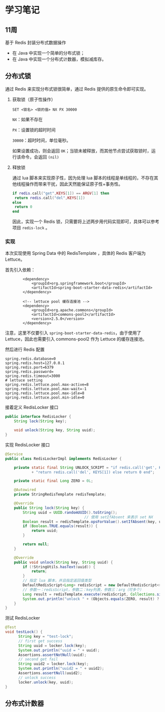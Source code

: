 # 学习笔记

## 11周

基于 Redis 封装分布式数据操作

- 在 Java 中实现一个简单的分布式锁；
- 在 Java 中实现一个分布式计数器，模拟减库存。

## 分布式锁

通过 Redis 来实现分布式锁很简单，通过 Redis 提供的原生命令即可实现。

1. 获取锁（原子性操作）

   ```
   SET <锁名> <锁的值> NX PX 30000
   ```

   `NX`：如果不存在

   `PX`：设置锁的超时时间

   `30000`：超时时间，单位毫秒。

   如果设置成功，则会返回 `OK`；当锁未被释放，而其他节点尝试获取锁时，运行该命令，会返回 `(nil)`

2. 释放锁

   通过 lua 脚本来实现原子性，因为处理 lua 脚本的线程是单线程的，不存在其他线程操作而带来干扰，因此天然能保证原子性+事务性。

   ```lua
   if redis.call("get",KEYS[1]) == ARGV[1] then
   	return redis.call("del",KEYS[1])
   else
   	return 0
   end
   ```

   因此，实现一个 Redis 锁，只需要将上述两步用代码实现即可，具体可以参考项目 `redis-lock` 。

### 实现

本次实现使用 Spring Data 中的 RedisTemplate ，具体的 Redis 客户端为 Lettuce。

首先引入依赖：

```
        <dependency>
            <groupId>org.springframework.boot</groupId>
            <artifactId>spring-boot-starter-data-redis</artifactId>
        </dependency>

        <!-- lettuce pool 缓存连接池 -->
        <dependency>
            <groupId>org.apache.commons</groupId>
            <artifactId>commons-pool2</artifactId>
            <version>2.5.0</version>
        </dependency>
```

注意，这里不仅要引入 `spring-boot-starter-data-redis`，由于使用了 Lettuce，因此也需要引入 commons-pool2 作为 Lettuce 的缓存连接池。



然后进行 Redis 配置

```properties
spring.redis.database=0
spring.redis.host=127.0.0.1
spring.redis.port=6379
spring.redis.password=
spring.redis.timeout=3000
# lettuce setting
spring.redis.lettuce.pool.max-active=8
spring.redis.lettuce.pool.max-wait=-1
spring.redis.lettuce.pool.max-idle=8
spring.redis.lettuce.pool.min-idle=0
```

接着定义 RedisLocker 接口

```java
public interface RedisLocker {
    String lock(String key);

    void unlock(String key, String uuid);
}
```

实现 RedisLocker 接口

```java
@Service
public class RedisLockerImpl implements RedisLocker {

    private static final String UNLOCK_SCRIPT = "if redis.call('get', KEYS[1]) == ARGV[1] then "
            + "return redis.call('del', KEYS[1]) else return 0 end";

    private static final Long ZERO = 0L;

    @Autowired
    private StringRedisTemplate redisTemplate;

    @Override
    public String lock(String key) {
        String uuid = UUID.randomUUID().toString();
									// 使用 setIfAbsent 来表示 set NX
        Boolean result = redisTemplate.opsForValue().setIfAbsent(key, uuid, 5, TimeUnit.MINUTES);
        if (Boolean.TRUE.equals(result)) {
            return uuid;
        }

        return null;
    }

    @Override
    public void unlock(String key, String uuid) {
        if (!StringUtils.hasText(uuid)) {
            return;
        }
        // 指定 lua 脚本，并且指定返回值类型
        DefaultRedisScript<Long> redisScript = new DefaultRedisScript<>(UNLOCK_SCRIPT, Long.class);
        // 参数一：redisScript，参数二：key列表，参数三：arg（可多个）
        Long result = redisTemplate.execute(redisScript, Collections.singletonList(key), uuid);
        System.out.println("unlock " + (Objects.equals(ZERO, result) ? "failure" : "success"));
    }
}

```

测试 RedisLocker 

```java
@Test
void testLock() {
      String key = "test-lock";
      // first get success
      String uuid = locker.lock(key);
      System.out.println("uuid = " + uuid);
      Assertions.assertNotNull(uuid);
      // second get fail
      String uuid2 = locker.lock(key);
      System.out.println("uuid2 = " + uuid2);
      Assertions.assertNull(uuid2);
      // unlock success
      locker.unlock(key, uuid);
}
```



## 分布式计数器

